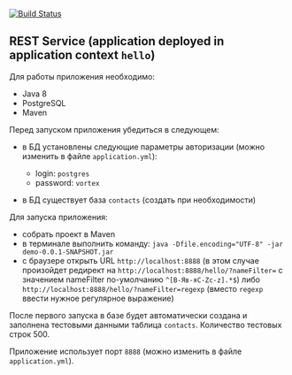 [![Build Status](https://travis-ci.org/pro100boy/demo.svg?branch=master)](https://travis-ci.org/pro100boy/demo)
## REST Service (application deployed in application context `hello`) ##
Для работы приложения необходимо:
  * Java 8
  * PostgreSQL 
  * Maven

Перед запуском приложения убедиться в следующем:
  * в БД установлены следующие параметры авторизации (можно изменить в файле `application.yml`):
     - login: `postgres`
     - password: `vortex`

  * в БД существует база `contacts` (создать при необходимости) 

Для запуска приложения:
  * собрать проект в Maven
  * в терминале выполнить команду: `java -Dfile.encoding="UTF-8" -jar demo-0.0.1-SNAPSHOT.jar`
  * с браузере открыть URL `http://localhost:8888` (в этом случае произойдет редирект на `http://localhost:8888/hello/?nameFilter=` с значением nameFilter по-умолчанию `^[В-Яв-яC-Zc-z].*$`) либо `http://localhost:8888/hello/?nameFilter=regexp` (вместо `regexp` ввести нужное регулярное выражение)

После первого запуска в базе будет автоматически создана и заполнена тестовыми данными таблица `contacts`. Количество тестовых строк 500. 

Приложение использует порт `8888` (можно изменить в файле `application.yml`).
